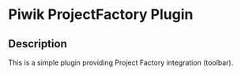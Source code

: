 # Piwik ProjectFactory Plugin

## Description

This is a simple plugin providing Project Factory integration (toolbar).
